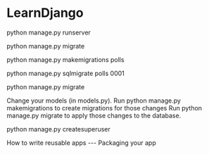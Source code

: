 # LearnDjango

python manage.py runserver


python manage.py migrate

python manage.py makemigrations polls

python manage.py sqlmigrate polls 0001

python manage.py migrate


Change your models (in models.py).
Run python manage.py makemigrations to create migrations for those changes
Run python manage.py migrate to apply those changes to the database.


python manage.py createsuperuser


How to write reusable apps
--- Packaging your app
